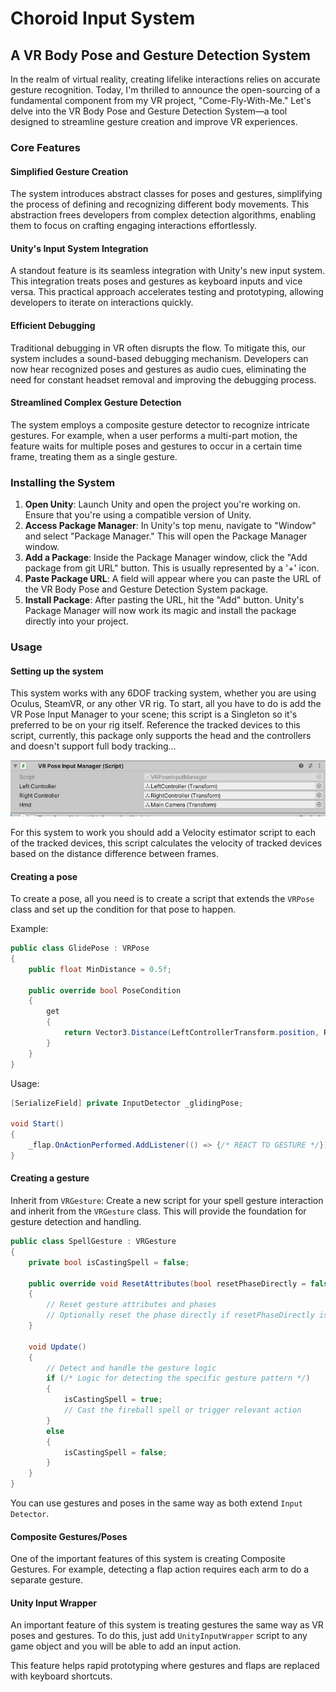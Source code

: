 # Choroid Input System
## A VR Body Pose and Gesture Detection System

In the realm of virtual reality, creating lifelike interactions relies on accurate gesture recognition. Today, I'm thrilled to announce the open-sourcing of a fundamental component from my VR project, "Come-Fly-With-Me." Let's delve into the VR Body Pose and Gesture Detection System—a tool designed to streamline gesture creation and improve VR experiences.

### Core Features

#### Simplified Gesture Creation
The system introduces abstract classes for poses and gestures, simplifying the process of defining and recognizing different body movements. This abstraction frees developers from complex detection algorithms, enabling them to focus on crafting engaging interactions effortlessly.

#### Unity's Input System Integration
A standout feature is its seamless integration with Unity's new input system. This integration treats poses and gestures as keyboard inputs and vice versa. This practical approach accelerates testing and prototyping, allowing developers to iterate on interactions quickly.

#### Efficient Debugging
Traditional debugging in VR often disrupts the flow. To mitigate this, our system includes a sound-based debugging mechanism. Developers can now hear recognized poses and gestures as audio cues, eliminating the need for constant headset removal and improving the debugging process.

#### Streamlined Complex Gesture Detection
The system employs a composite gesture detector to recognize intricate gestures. For example, when a user performs a multi-part motion, the feature waits for multiple poses and gestures to occur in a certain time frame, treating them as a single gesture.

### Installing the System

1. **Open Unity**: Launch Unity and open the project you're working on. Ensure that you're using a compatible version of Unity.
2. **Access Package Manager**: In Unity's top menu, navigate to "Window" and select "Package Manager." This will open the Package Manager window.
3. **Add a Package**: Inside the Package Manager window, click the "Add package from git URL" button. This is usually represented by a '+' icon.
4. **Paste Package URL**: A field will appear where you can paste the URL of the VR Body Pose and Gesture Detection System package.
5. **Install Package**: After pasting the URL, hit the "Add" button. Unity's Package Manager will now work its magic and install the package directly into your project.

### Usage

#### Setting up the system
This system works with any 6DOF tracking system, whether you are using Oculus, SteamVR, or any other VR rig. To start, all you have to do is add the VR Pose Input Manager to your scene; this script is a Singleton so it's preferred to be on your rig itself. Reference the tracked devices to this script, currently, this package only supports the head and the controllers and doesn't support full body tracking…

![image](https://github.com/rabeeqiblawi/Articles/blob/master/choroid_input_system/1_HL2QWGYx6JSrrih5uPawUg.png)

For this system to work you should add a Velocity estimator script to each of the tracked devices, this script calculates the velocity of tracked devices based on the distance difference between frames.

#### Creating a pose
To create a pose, all you need is to create a script that extends the `VRPose` class and set up the condition for that pose to happen.

Example:
```csharp
public class GlidePose : VRPose
{
    public float MinDistance = 0.5f;

    public override bool PoseCondition
    {
        get
        {
            return Vector3.Distance(LeftControllerTransform.position, RightControllerTransform.position) > MinDistance;
        }
    }
}
```
Usage:
```csharp
[SerializeField] private InputDetector _glidingPose;

void Start()
{
    _flap.OnActionPerformed.AddListener(() => {/* REACT TO GESTURE */});
}
```

#### Creating a gesture
Inherit from `VRGesture`: Create a new script for your spell gesture interaction and inherit from the `VRGesture` class. This will provide the foundation for gesture detection and handling.

```csharp
public class SpellGesture : VRGesture
{
    private bool isCastingSpell = false;

    public override void ResetAttributes(bool resetPhaseDirectly = false)
    {
        // Reset gesture attributes and phases
        // Optionally reset the phase directly if resetPhaseDirectly is true
    }

    void Update()
    {
        // Detect and handle the gesture logic
        if (/* Logic for detecting the specific gesture pattern */)
        {
            isCastingSpell = true;
            // Cast the fireball spell or trigger relevant action
        }
        else
        {
            isCastingSpell = false;
        }
    }
}
```
You can use gestures and poses in the same way as both extend `Input Detector`.

#### Composite Gestures/Poses
One of the important features of this system is creating Composite Gestures. For example, detecting a flap action requires each arm to do a separate gesture.

#### Unity Input Wrapper
An important feature of this system is treating gestures the same way as VR poses and gestures. To do this, just add `UnityInputWrapper` script to any game object and you will be able to add an input action.

This feature helps rapid prototyping where gestures and flaps are replaced with keyboard shortcuts.